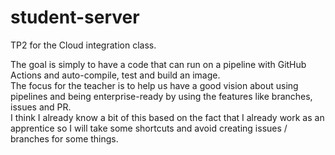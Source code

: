 # student-server
TP2 for the Cloud integration class. 

The goal is simply to have a code that can run on a pipeline with GitHub Actions and auto-compile, test and build an image. <br>
The focus for the teacher is to help us have a good vision about using pipelines and being enterprise-ready by using the features like branches, issues and PR. <br>
I think I already know a bit of this based on the fact that I already work as an apprentice so I will take some shortcuts and avoid creating issues / branches for some things. <br>
